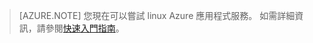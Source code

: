 > [AZURE.NOTE] 您現在可以嘗試 linux Azure 應用程式服務。 如需詳細資訊，請參閱[快速入門指南](../articles/app-service/app-service-linux-readme.md)。
